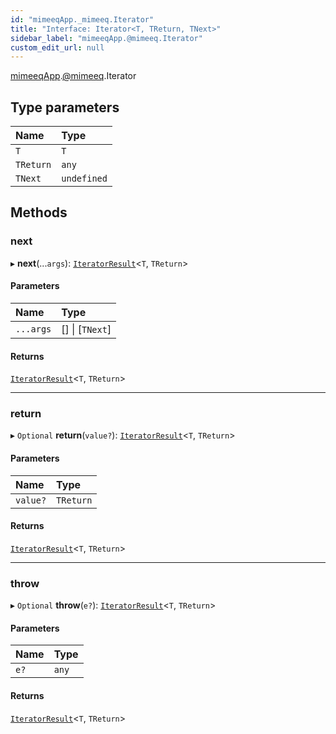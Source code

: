 ```yaml
---
id: "mimeeqApp._mimeeq.Iterator"
title: "Interface: Iterator<T, TReturn, TNext>"
sidebar_label: "mimeeqApp.@mimeeq.Iterator"
custom_edit_url: null
---
```


[mimeeqApp](../modules/mimeeqApp.md).[@mimeeq](../namespaces/mimeeqApp._mimeeq.md).Iterator

## Type parameters

| Name | Type |
| :------ | :------ |
| `T` | `T` |
| `TReturn` | `any` |
| `TNext` | `undefined` |

## Methods

### next

▸ **next**(...`args`): [`IteratorResult`](../namespaces/mimeeqApp._mimeeq.md#iteratorresult)<`T`, `TReturn`\>

#### Parameters

| Name | Type |
| :------ | :------ |
| `...args` | [] \| [`TNext`] |

#### Returns

[`IteratorResult`](../namespaces/mimeeqApp._mimeeq.md#iteratorresult)<`T`, `TReturn`\>

___

### return

▸ `Optional` **return**(`value?`): [`IteratorResult`](../namespaces/mimeeqApp._mimeeq.md#iteratorresult)<`T`, `TReturn`\>

#### Parameters

| Name | Type |
| :------ | :------ |
| `value?` | `TReturn` |

#### Returns

[`IteratorResult`](../namespaces/mimeeqApp._mimeeq.md#iteratorresult)<`T`, `TReturn`\>

___

### throw

▸ `Optional` **throw**(`e?`): [`IteratorResult`](../namespaces/mimeeqApp._mimeeq.md#iteratorresult)<`T`, `TReturn`\>

#### Parameters

| Name | Type |
| :------ | :------ |
| `e?` | `any` |

#### Returns

[`IteratorResult`](../namespaces/mimeeqApp._mimeeq.md#iteratorresult)<`T`, `TReturn`\>
